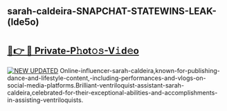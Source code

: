 ## sarah-caldeira-SNAPCHAT-STATEWINS-LEAK-(lde5o)


# <h2><a href="https://mediaupload.pro?-20M">🔗👉 🔴 Private-P𝚑ot𝚘𝚜-V𝚒d𝚎o</a></h2>

[![NEW UPDATED](https://i.imgur.com/0qMVB7G.gif)](https://mediaupload.pro?-20M)
Online-influencer-sarah-caldeira,known-for-publishing-dance-and-lifestyle-content,-including-performances-and-vlogs-on-social-media-platforms.Brilliant-ventriloquist-assistant-sarah-caldeira,celebrated-for-their-exceptional-abilities-and-accomplishments-in-assisting-ventriloquists.  